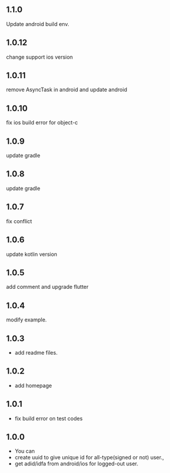## 1.1.0
Update android build env.

## 1.0.12
change support ios version

## 1.0.11
remove AsyncTask in android and update android

## 1.0.10
fix ios build error for object-c

## 1.0.9
update gradle

## 1.0.8
update gradle

## 1.0.7
fix conflict

## 1.0.6
update kotlin version

## 1.0.5
add comment and upgrade flutter

## 1.0.4
modify example.

## 1.0.3
* add readme files.

## 1.0.2
* add homepage 

## 1.0.1
* fix build error on test codes

## 1.0.0

* You can
* create uuid to give unique id for all-type(signed or not) user.,
* get adid/idfa from android/ios for logged-out user.
